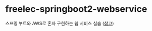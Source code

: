 # freelec-springboot2-webservice
스프링 부트와 AWS로 혼자 구현하는 웹 서비스 실습
([참고](https://github.com/jojoldu/freelec-springboot2-webservice))
